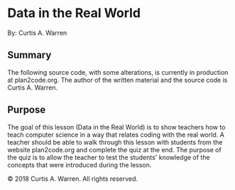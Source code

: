 # Data in the Real World

By: Curtis A. Warren

## Summary

The following source code, with some alterations, is currently in production at plan2code.org.  The author of the written material and the source code is Curtis A. Warren.

## Purpose

The goal of this lesson (Data in the Real World) is to show teachers how to teach computer science in a way that relates coding with the real world.  A teacher should be able to walk through this lesson with students from the website plan2code.org and complete the quiz at the end. The purpose of the quiz is to allow the teacher to test the students' knowledge of the concepts that were introduced during the lesson.

© 2018 Curtis A. Warren. All rights reserved.

